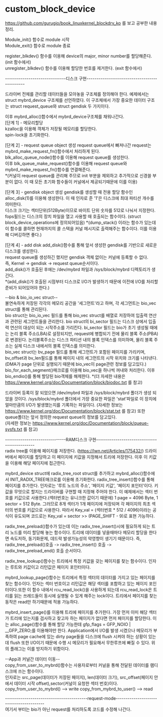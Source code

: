 # custom_block_device

https://github.com/gurugio/book_linuxkernel_blockdrv_ko 를 보고 공부한 내용 정리.

Module_init() 함수로 module 시작                                                                                                      
Module_exit() 함수로 module 종료

register_blkdev() 함수를 이용해 device의 major, minor  number를 할당해준다. (init 함수에서)                                                                 
unregister_blkdev() 함수를 이용해 할당한 번호를 제거한다. (exit 함수에서)

-------------------------------디스크 구현----------------------------------------------

드라이버 전체를 관리할 데이터들을 모아놓을 구조체를 정의해야 한다.
예제에서는 struct mybrd_device 구조체를 선언하였다.
이 구조체에서 가장 중요한 데이터 구조는 struct request_queue와 struct gendisk 두 가지이다.

이후 mybrd_alloc()함수에서 mybrd_device구조체를 채워나간다.                                                                                                                
[단계 1] - 메모리할당                                                                                                                                   
kzalloc을 이용해 객체가 저장될 메모리를 할당한다.                                                                                                                   
spin-lock을 초기화한다.  

[단계 2] - request queue object 생성
request queue에서 빠져나간 request는 mybrd_make_request_fn()함수에서 처리하게 된다.                                                    
blk_alloc_queue_node()함수를 이용해 request queue를 생성한다.                                                                                           
이후 blk_queue_make_request()함수를 이용해 request queue와 mybrd_make_request_fn()함수를 연결해준다.                                                 
*(커널이 request queue를 관리해 주므로 init 부분을 제외하고 추가적으로 신경쓸 부분이 없다. 이 때 모든 초기화 함수들이 커널에서 제공되기때문에 이를 이용)

[단계 3] - gendisk object 생성
gendisk를 생성할 때 전용 할당 함수인 alloc_disk(1)를 이용해 생성한다. 이 때 인자로 준 '1'은 디스크에 최대 파티션 개수를 의미한다.                                                     
디스크 크기는 섹터단위(512Byte)이므로 바이트 단위 숫자를 512로 나눠서 지정한다.
fops필드는 디스크의 장치 파일을 열고 사용할 때 호출되는 함수이다. (struct block_device_operations에 정의되어있음)
*(dump_stack() 이라는 함수가 있는데 이 함수를 콜하면 현재까지의 콜 스택을 커널 메시지로 출력해주는 함수이다. 이를 이용해 디버깅하면 좋다.)

[단계 4] - add disk
add_disk()함수를 통해 앞서 생성한 gendisk를 기반으로 새로운 디스크를 생성한다.                                                
request queue를 생성하긴 했지만 gendisk 객체 없이는 커널에 등록할 수 없다.                                  
즉, Kernel -> gendisk -> request queue순서이다.                                              
add_disk()가 호출된 후에는 /dev/mybrd 파일과 /sys/block/mybrd 디렉토리가 생긴다.                                        
*(add_disk()가 호출된 시점부터 디스크로 I/O가 발생하기 때문에 이전에 I/O를 처리할 준비가 되어있어야 한다.)               



--bio & bio_io_vec struct--                                                    
불연속하게 저장된 각각의 메모리 공간을 '세그먼트'라고 하며, 각 세그먼트는 bio_vec struct를 통해 관리된다.                  
bio struct는 bio_io_vec 필드를 통해 bio_vec struct를 배열로 저장하여 입출력 연산과 관련된 세그먼트들을 관리한다.
bio struct의 bi_sector 필드는 디스크 상에서 입출력 연산의 대상이 되는 시작주소를 가리킨다. bi_sector 필드는 bio가 초기 생성될 때에는 논리 블록 주소(LBA)로 설정되지만, request에 병합되기 전에 물리 블록 주소(PBA)로 변경된다. 논리블록주소는 디스크 파티션 내의 블록 인덱스를 의미하며, 물리 블록 주소는 실제 디스크 내에서의 블록 인덱스를 의미한다.                                                                                  
bio_vec struct는 bv_page 필드를 통해 세그먼트가 포함된 페이지를 가리키며, bv_offset과 bv_len필드를 통해 페이지 내의 세그먼트의 시작 위치와 크기를 나타낸다.(DMA가 page 단위로 실행되기 때문에 bio_vec이 page관련 정보를 담고있다.)
bio_for_each_segment()매크로를 이용해 bio_vec을 하나씩 꺼내와 처리한다. 이후 bio_endio()를 통해 할당된 bio객체를 해제한다.
*(더 자세한 내용은  https://www.kernel.org/doc/Documentation/block/biodoc.txt 를 참고)




드라이버 등록이 잘 되었으면 /dev/mybrd 파일과 /sys/block/mybrd 폴더가 생성 되었을 것이다.
/sys/block/mybrd 폴더에서 가장 중요한 파일은 'stat'파일로 이 장치에 얼마만큼의 I/O가 발생했는지를 기록하는 파일이다.
(자세한 정보는 https://www.kernel.org/doc/Documentation/block/stat.txt 를 참고)
또한 queue폴더는 앞서 정의한 request queue의 정보를 담고있다.         
(자세한 정보는 https://www.kernel.org/doc/Documentation/block/queue-sysfs.txt 를 참고)



-------------------------------RAM디스크 구현----------------------------------------------                                            
radix tree를 이용해 페이지를 저장한다. (https://lwn.net/Articles/175432/)
드라이버에서 페이지를 할당하고 이 페이지에 키값을 지정해서 트리에 저장한다. 이후 이 키값을 이용해 해당 페이지에 접근한다.

mybrd_device struct에 radix_tree_root struct를 추가하고 mybrd_alloc()함수에서 INIT_RADIX_TREE매크로를 이용해 초기화한다.
radix_tree_insert()함수를 통해 페이지를 추가한다. 인자로는 '루트 노드의 주소', '페이지 키값', '페이지 포인터'이다.
키값을 무엇으로 할지는 드라이버를 구현할 때 지정해 주어야 한다. 이 예제에서는 섹터 번호를 키값으로 사용한다.(섹터번호는 유니크한 값이기 때문에)
1 page = 4096 Byte, 1 sector = 512 Byte. 그러므로 8개 섹터가 1개 페이지에 저장되며 각 페이지의 최초 섹터의 번호를 키값으로 사용한다.
따라서 Key_val = (섹터번호 * 512 / 4096)이라는 공식이 유도되며 코드로는 Key_val = sector >> (PAGE_SHIFT - 9)로 표현 가능하다.

radix_tree_preload()함수가 있는데 이는 radix_tree_insert()시에 필요하게 되는 트리 노드를 미리 할당해 놓는 함수이다.
트리에 데이터를 넣을때마다 메모리 할당을 한다면 속도저하, 동기화문제, 데드락 발생가능성의 악영향이 생기기 때문이다.
즉, radix_tree_preload()호출 -> radix_tree_insert() 호출 -> radix_tree_preload_end() 호출 순서이다.

radix_tree_lookup()함수는 트리에서 특정 키값을 갖는 페이지를 찾는 함수이다. 인자는 루트와 키값이고 리턴값은 페이지 포인터이다.

mybrd_lookup_page()함수는 트리에서 특정 섹터의 데이터를 가지고 있는 페이지를 찾는 함수이다. 인자는 섹터 번호이고 리턴값은 해당 섹터를 포함하고 있는 페이지 포인터이다.또한 이 함수 내에서 rcu_read_lock()을 사용하게 되는데 rcu_read_lock은 트리를 읽는 쓰레드들이 동시에 실행될 수 있게 해주는 lock이다.
트리에서 페이지를 찾는 동작은 read만 하기때문에 적용 가능하다.

mybrd_insert_page()를 이용해 트리에 페이지를 추가한다. 가장 먼저 이미 해당 섹터가 트리에 있는지를 검사하고 찾고자 하는 페이지가 없다면 먼저 페이지를 할당한다. 이는 alloc_page()함수를 통해 할당 가능한데 gfp_flags = GFP_NOIO | __GFP_ZERO;를 이용해야만 한다. Application에서 I/O를 발생 시켰으나 메모리가 부족하여 page cache에 있는 dirty page들을 디스크에 flush 시켜야 하는 상황이 있는데 flush 또한 I/O이기 때문에 수행 시 메모리가 필요해서 무한루프에 빠질 수 있다. 위의 플래그는 이를 방지하기 위함이다.

--App과 커널간 데이터 이동--                                                                                                       
copy_from_user_to_mybrd()함수는 사용자로부터 커널을 통해 전달된 데이터를 램디스크에 쓰는 함수이다.                                    
인자로는 src_page(데이터가 저장된 페이지), len(데이터 크기), src_offset(페이지 안에서 데이터 시작 offset),sector(커널이 요청한 섹터 번호)이다.
copy_from_user_to_mybrd() --> write
copy_from_mybrd_to_user() --> read



------------------------------------------request-mode-----------------------------------------                       
여기서 부터는 bio가 아닌 request를 처리하도록 코드를 수정해 나간다.                                                               




















